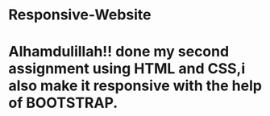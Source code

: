 # Responsive-Website
<h1>Alhamdulillah!! done my second assignment using HTML and CSS,i also make it responsive with the help of BOOTSTRAP.</h1>
